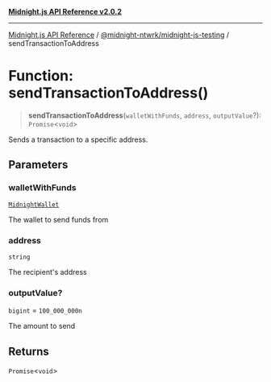 [**Midnight.js API Reference v2.0.2**](../../../README.md)

***

[Midnight.js API Reference](../../../packages.md) / [@midnight-ntwrk/midnight-js-testing](../README.md) / sendTransactionToAddress

# Function: sendTransactionToAddress()

> **sendTransactionToAddress**(`walletWithFunds`, `address`, `outputValue`?): `Promise`\<`void`\>

Sends a transaction to a specific address.

## Parameters

### walletWithFunds

[`MidnightWallet`](../type-aliases/MidnightWallet.md)

The wallet to send funds from

### address

`string`

The recipient's address

### outputValue?

`bigint` = `100_000_000n`

The amount to send

## Returns

`Promise`\<`void`\>

